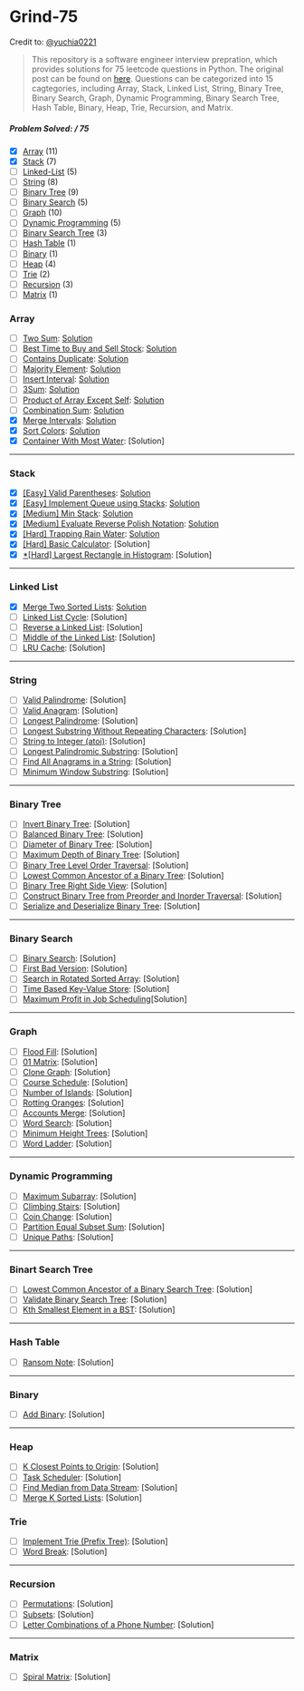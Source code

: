 # Grind-75
Credit to: [@yuchia0221](https://github.com/yuchia0221/Grind-75)
> This repository is a software engineer interview prepration, which provides solutions for 75 leetcode questions in Python. The original post can be found on [here](https://www.techinterviewhandbook.org/grind75?grouping=topics&order=difficulty&hours=8). Questions can be categorized into 15 cagtegories, including Array, Stack, Linked List, String, Binary Tree, Binary Search, Graph, Dynamic Programming, Binary Search Tree, Hash Table, Binary, Heap, Trie, Recursion, and Matrix.

##### Problem Solved: / 75

-   [x] [Array](#array) (11)
-   [x] [Stack](#stack) (7)
-   [ ] [Linked-List](#linked-list) (5)
-   [ ] [String](#string) (8)
-   [ ] [Binary Tree](#binary-tree) (9)
-   [ ] [Binary Search](#binary-search) (5)
-   [ ] [Graph](#graph) (10)
-   [ ] [Dynamic Programming](#dynamic-programming) (5)
-   [ ] [Binary Search Tree](#binary-search-tree) (3)
-   [ ] [Hash Table](#hash-table) (1)
-   [ ] [Binary](#binary) (1)
-   [ ] [Heap](#heap) (4)
-   [ ] [Trie](#trie) (2)
-   [ ] [Recursion](#recursion) (3)
-   [ ] [Matrix](#matrix) (1)

### Array

-   [ ] [Two Sum](https://leetcode.com/problems/two-sum): [Solution](/Array/1-TwoSum/README.md)
-   [ ] [Best Time to Buy and Sell Stock](https://leetcode.com/problems/best-time-to-buy-and-sell-stock): [Solution](/Array/121-BestTimetoBuyandSellStock/README.md)
-   [ ] [Contains Duplicate](https://leetcode.com/problems/contains-duplicate): [Solution](/Array/217-ContainsDuplicate/README.md)
-   [ ] [Majority Element](https://leetcode.com/problems/majority-element): [Solution](/Array/169-MajorityElement/README.md)
-   [ ] [Insert Interval](https://leetcode.com/problems/insert-interval): [Solution](/Array//57-InsertInterval/README.md)
-   [ ] [3Sum](https://leetcode.com/problems/3sum/): [Solution](/Array/15-3Sum/README.md)
-   [ ] [Product of Array Except Self](https://leetcode.com/problems/product-of-array-except-self): [Solution](/Array/238-ProductofArrayExceptSelf/README.md)
-   [ ] [Combination Sum](https://leetcode.com/problems/combination-sum): [Solution](/Array/39-CombinationSum/README.md)
-   [x] [Merge Intervals](https://leetcode.com/problems/merge-intervals): [Solution](/Array/56-MergeIntervals/README.md)
-   [x] [Sort Colors](https://leetcode.com/problems/sort-colors): [Solution](/Array/75-SortColors/)
-   [x] [Container With Most Water](https://leetcode.com/problems/container-with-most-water): [Solution]

---

### Stack

-   [x] [[Easy] Valid Parentheses](https://leetcode.com/problems/valid-parentheses): [Solution](/Stack/20-ValidParentheses/README.md)
-   [x] [[Easy] Implement Queue using Stacks](https://leetcode.com/problems/implement-queue-using-stacks): [Solution](/Stack/232-ImplementQueueUsingStacks/README.md)
-   [x] [[Medium] Min Stack](https://leetcode.com/problems/min-stack): [Solution](/Stack/155-MinStack/README.md)
-   [x] [[Medium] Evaluate Reverse Polish Notation](https://leetcode.com/problems/evaluate-reverse-polish-notation): [Solution](/Stack/150-EvaluateReversePolishNotation/README.md)
-   [x] [[Hard] Trapping Rain Water](https://leetcode.com/problems/trapping-rain-water): [Solution](/Stack/42-TrappingRainWater/README.md)
-   [x] [[Hard] Basic Calculator](https://leetcode.com/problems/basic-calculator): [Solution]
-   [x] [*[Hard] Largest Rectangle in Histogram](https://leetcode.com/problems/largest-rectangle-in-histogram): [Solution]

---

### Linked List

-   [x] [Merge Two Sorted Lists](https://leetcode.com/problems/merge-two-sorted-lists): [Solution](/LinkedList/21-MergeTwoSortedList/README.md)
-   [ ] [Linked List Cycle](https://leetcode.com/problems/linked-list-cycle): [Solution]
-   [ ] [Reverse a Linked List](https://leetcode.com/problems/reverse-linked-list): [Solution]
-   [ ] [Middle of the Linked List](https://leetcode.com/problems/remove-nth-node-from-end-of-list): [Solution]
-   [ ] [LRU Cache](https://leetcode.com/problems/reorder-list): [Solution]

---

### String

-   [ ] [Valid Palindrome](https://leetcode.com/problems/valid-palindrome): [Solution]
-   [ ] [Valid Anagram](https://leetcode.com/problems/valid-anagram): [Solution]
-   [ ] [Longest Palindrome](https://leetcode.com/problems/longest-palindrome): [Solution]
-   [ ] [Longest Substring Without Repeating Characters](https://leetcode.com/problems/longest-substring-without-repeating-characters): [Solution]
-   [ ] [String to Integer (atoi)](https://leetcode.com/problems/string-to-integer-atoi): [Solution]
-   [ ] [Longest Palindromic Substring](https://leetcode.com/problems/longest-palindromic-substring): [Solution]
-   [ ] [Find All Anagrams in a String](https://leetcode.com/problems/find-all-anagrams-in-a-string): [Solution]
-   [ ] [Minimum Window Substring](https://leetcode.com/problems/minimum-window-substring): [Solution]

---

### Binary Tree

-   [ ] [Invert Binary Tree](https://leetcode.com/problems/invert-binary-tree): [Solution]
-   [ ] [Balanced Binary Tree](https://leetcode.com/problems/balanced-binary-tree): [Solution]
-   [ ] [Diameter of Binary Tree](https://leetcode.com/problems/diameter-of-binary-tree): [Solution]
-   [ ] [Maximum Depth of Binary Tree](https://leetcode.com/problems/maximum-depth-of-binary-tree): [Solution]
-   [ ] [Binary Tree Level Order Traversal](https://leetcode.com/problems/binary-tree-level-order-traversal): [Solution]
-   [ ] [Lowest Common Ancestor of a Binary Tree](https://leetcode.com/problems/lowest-common-ancestor-of-a-binary-tree): [Solution]
-   [ ] [Binary Tree Right Side View](https://leetcode.com/problems/binary-tree-right-side-view): [Solution]
-   [ ] [Construct Binary Tree from Preorder and Inorder Traversal](https://leetcode.com/problems/construct-binary-tree-from-preorder-and-inorder-traversal): [Solution]
-   [ ] [Serialize and Deserialize Binary Tree](https://leetcode.com/problems/serialize-and-deserialize-binary-tree): [Solution]
---

### Binary Search

-   [ ] [Binary Search](https://leetcode.com/problems/binary-search): [Solution]
-   [ ] [First Bad Version](https://leetcode.com/problems/first-bad-version): [Solution]
-   [ ] [Search in Rotated Sorted Array](https://leetcode.com/problems/search-in-rotated-sorted-array): [Solution]
-   [ ] [Time Based Key-Value Store](https://leetcode.com/problems/time-based-key-value-store): [Solution]
-   [ ] [Maximum Profit in Job Scheduling](https://leetcode.com/problems/maximum-profit-in-job-scheduling)[Solution]

---

### Graph

-   [ ] [Flood Fill](https://leetcode.com/problems/flood-fill): [Solution]
-   [ ] [01 Matrix](https://leetcode.com/problems/01-matrix): [Solution]
-   [ ] [Clone Graph](https://leetcode.com/problems/clone-graph): [Solution]
-   [ ] [Course Schedule](https://leetcode.com/problems/course-schedule): [Solution]
-   [ ] [Number of Islands](https://leetcode.com/problems/number-of-islands): [Solution]
-   [ ] [Rotting Oranges](https://leetcode.com/problems/rotting-oranges): [Solution]
-   [ ] [Accounts Merge](https://leetcode.com/problems/accounts-merge): [Solution]
-   [ ] [Word Search](https://leetcode.com/problems/word-search): [Solution]
-   [ ] [Minimum Height Trees](https://leetcode.com/problems/minimum-height-trees): [Solution]
-   [ ] [Word Ladder](https://leetcode.com/problems/word-ladder): [Solution]

---

### Dynamic Programming

-   [ ] [Maximum Subarray](https://leetcode.com/problems/maximum-subarray): [Solution]
-   [ ] [Climbing Stairs](https://leetcode.com/problems/climbing-stairs): [Solution]
-   [ ] [Coin Change](https://leetcode.com/problems/coin-change): [Solution]
-   [ ] [Partition Equal Subset Sum](https://leetcode.com/problems/maximum-subarray): [Solution]
-   [ ] [Unique Paths](https://leetcode.com/problems/unique-paths): [Solution]

---

### Binart Search Tree

-   [ ] [Lowest Common Ancestor of a Binary Search Tree](https://leetcode.com/problems/lowest-common-ancestor-of-a-binary-search-tree): [Solution]
-   [ ] [Validate Binary Search Tree](https://leetcode.com/problems/validate-binary-search-tree): [Solution]
-   [ ] [Kth Smallest Element in a BST](https://leetcode.com/problems/kth-smallest-element-in-a-bst): [Solution]
---

### Hash Table

-   [ ] [Ransom Note](https://leetcode.com/problems/ransom-note): [Solution]

---

### Binary

-   [ ] [Add Binary](https://leetcode.com/problems/add-binary): [Solution]

---

### Heap

-   [ ] [K Closest Points to Origin](https://leetcode.com/problems/k-closest-points-to-origin): [Solution]
-   [ ] [Task Scheduler](https://leetcode.com/problems/task-scheduler): [Solution]
-   [ ] [Find Median from Data Stream](https://leetcode.com/problems/find-median-from-data-stream/): [Solution]
-   [ ] [Merge K Sorted Lists](https://leetcode.com/problems/merge-k-sorted-lists/): [Solution]

### Trie

-   [ ] [Implement Trie (Prefix Tree)](https://leetcode.com/problems/implement-trie-prefix-tree): [Solution]
-   [ ] [Word Break](https://leetcode.com/problems/word-break): [Solution]

---

### Recursion

-   [ ] [Permutations](https://leetcode.com/problems/permutations): [Solution]
-   [ ] [Subsets](https://leetcode.com/problems/subsets): [Solution]
-   [ ] [Letter Combinations of a Phone Number](https://leetcode.com/problems/letter-combinations-of-a-phone-number): [Solution]

---

### Matrix

-   [ ] [Spiral Matrix](https://leetcode.com/problems/spiral-matrix): [Solution]